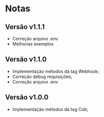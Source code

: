 # Notas

## Versão v1.1.1

- Correção arquivo .env
- Melhorias exemplos

## Versão v1.1.0

- Implementação métodos da tag Webhook;
- Correção debug requisições;
- Correção arquivo .env

## Versão v1.0.0

- Implementação métodos da tag Cob;